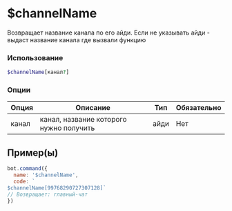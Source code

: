 # $channelName
Возвращает название канала по его айди. Если не указывать айди - выдаст название канала где вызвали функцию
### Использование
```php
$channelName[канал?]
```

### Опции

| Опция | Описание | Тип | Обязательно |
|--------|-------------|------|----------|
| канал | канал, название которого нужно получить | айди | Нет |  
## Пример(ы)

```javascript
bot.command({
  name: '$channelName',
  code: `
$channelName[99768290727307128]`
// Возвращает: главный-чат
})
```
